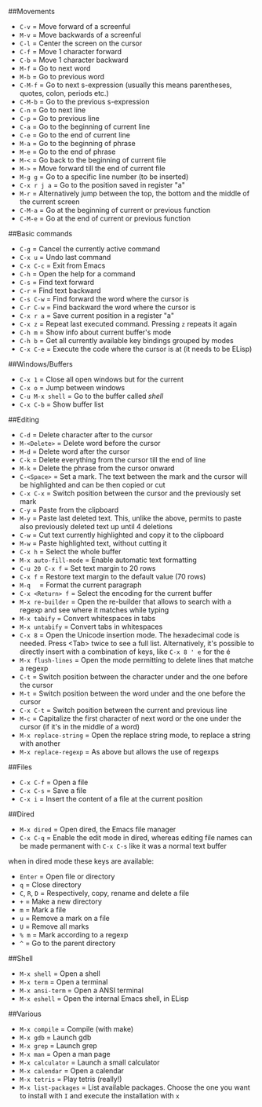 ##Movements

* `C-v` = Move forward of a screenful
* `M-v` = Move backwards of a screenful
* `C-l` = Center the screen on the cursor
* `C-f` = Move 1 character forward
* `C-b` = Move 1 character backward
* `M-f` = Go to next word
* `M-b` = Go to previous word
* `C-M-f` = Go to next s-expression (usually this means parentheses, quotes, colon, periods etc.)
* `C-M-b` = Go to the previous s-expression
* `C-n` = Go to next line
* `C-p` = Go to previous line
* `C-a` = Go to the beginning of current line
* `C-e` = Go to the end of current line
* `M-a` = Go to the beginning of phrase
* `M-e` = Go to the end of phrase
* `M-<` = Go back to the beginning of current file
* `M->` = Move forward till the end of current file
* `M-g g` = Go to a specific line number (to be inserted)
* `C-x r j a` = Go to the position saved in register "a"
* `M-r` = Alternatively jump between the top, the bottom and the middle of the current screen
* `C-M-a` = Go at the beginning of current or previous function
* `C-M-e` = Go at the end of current or previous function

##Basic commands

* `C-g` = Cancel the currently active command
* `C-x u` = Undo last command
* `C-x C-c` = Exit from Emacs
* `C-h` = Open the help for a command
* `C-s` = Find text forward
* `C-r` = Find text backward
* `C-s C-w` = Find forward the word where the cursor is
* `C-r C-w` = Find backward the word where the cursor is
* `C-x r a` = Save current position in a register "a"
* `C-x z` = Repeat last executed command. Pressing `z` repeats it again
* `C-h m` = Show info about current buffer's mode
* `C-h b` = Get all currently available key bindings grouped by modes
* `C-x C-e` = Execute the code where the cursor is at (it needs to be ELisp)

##Windows/Buffers

* `C-x 1` = Close all open windows but for the current
* `C-x o` = Jump between windows
* `C-u M-x shell` = Go to the buffer called *shell*
* `C-x C-b` = Show buffer list

##Editing

* `C-d` = Delete character after to the cursor
* `M-<Delete>` = Delete word before the cursor
* `M-d` = Delete word after the cursor
* `C-k` = Delete everything from the cursor till the end of line
* `M-k` = Delete the phrase from the cursor onward
* `C-<Space>` = Set a mark. The text between the mark and the cursor will be highlighted and can be then copied or cut
* `C-x C-x` = Switch position between the cursor and the previously set mark
* `C-y` = Paste from the clipboard
* `M-y` = Paste last deleted text. This, unlike the above, permits to paste also previously deleted text up until 4 deletions
* `C-w` = Cut text currently highlighted and copy it to the clipboard
* `M-w` = Paste highlighted text, without cutting it
* `C-x h` = Select the whole buffer
* `M-x auto-fill-mode` = Enable automatic text formatting
* `C-u 20 C-x f` = Set text margin to 20 rows
* `C-x f` = Restore text margin to the default value (70 rows)
* `M-q	`	= Format the current paragraph
* `C-x <Return> f` = Select the encoding for the current buffer
* `M-x re-builder` = Open the re-builder that allows to search with a regexp and see where it matches while typing
* `M-x tabify` = Convert whitespaces in tabs
* `M-x untabify` = Convert tabs in whitespaces
* `C-x 8` = Open the Unicode insertion mode. The hexadecimal code is needed. Press <Tab\> twice to see a full list. Alternatively, it's possible to directly insert with a combination of keys, like `C-x 8 ' e` for the é
* `M-x flush-lines` = Open the mode permitting to delete lines that matche a regexp
* `C-t` = Switch position between the character under and the one before the cursor
* `M-t` = Switch position between the word under and the one before the cursor
* `C-x C-t` = Switch position between the current and previous line
* `M-c` = Capitalize the first character of next word or the one under the cursor (if it's in the middle of a word)
* `M-x replace-string` = Open the replace string mode, to replace a string with another
* `M-x replace-regexp` = As above but allows the use of regexps

##Files

* `C-x C-f` = Open a file
* `C-x C-s` = Save a file
* `C-x i`	= Insert the content of a file at the current position

##Dired

* `M-x dired` = Open dired, the Emacs file manager
* `C-x C-q`	 = Enable the edit mode in dired, whereas editing file names can be made permanent with `C-x C-s` like it was a normal text buffer

when in dired mode these keys are available:

* `Enter` = Open file or directory
* `q`	= Close directory
* `C`, `R`, `D` = Respectively, copy, rename and delete a file
* `+` = Make a new directory
* `m` = Mark a file
* `u` = Remove a mark on a file
* `U` = Remove all marks
* `% m` = Mark according to a regexp
* `^` = Go to the parent directory

##Shell

* `M-x shell` = Open a shell
* `M-x term` = Open a terminal
* `M-x ansi-term` = Open a ANSI terminal
* `M-x eshell` = Open the internal Emacs shell, in ELisp

##Various

* `M-x compile` = Compile (with make)
* `M-x gdb` = Launch gdb
* `M-x grep` = Launch grep
* `M-x man` = Open a man page
* `M-x calculator` = Launch a small calculator
* `M-x calendar` = Open a calendar
* `M-x tetris` = Play tetris (really!)
* `M-x list-packages` = List available packages. Choose the one you want to install with `I` and execute the installation with `x`
